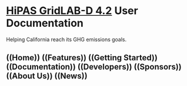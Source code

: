# [HiPAS GridLAB-D 4.2](http://www.gridlabd.us/) User Documentation
Helping California reach its GHG emissions goals.

## ((Home)) ((Features)) ((Getting Started)) ((Documentation)) ((Developers)) ((Sponsors)) ((About Us)) ((News))
